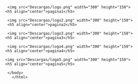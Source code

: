 <html>
  <head>
    <title>COCINANDO</title>
  </head>
    <body>
      
    
       <img src="Descargas/logo.png" width="300" height="150">
      <h5 align="center">pagina1</h5>
      
       <img src="Descargas/logo2.png" width="300" height="150"> 
       <h5 align="center">pagina2</h5>
       
       <img src="Descargas/logo3.png" width="300" height="150">
      <h5 align="center">pagina3</h5>
      
       <img src="Descargas/logo4.png" width="300" height="150">
      <h5 align="center">pagina4</h5>
      
      <img src="Descargas/logo5.png" width="300" height="150">
      <h5 align="center">pagina5</h5>
  
       </body>
         </html>
         
